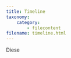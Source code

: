 ```yaml
---
title: Timeline
taxonomy:
    category:
        - filecontent
filename: timeline.html
---
```


Diese 
